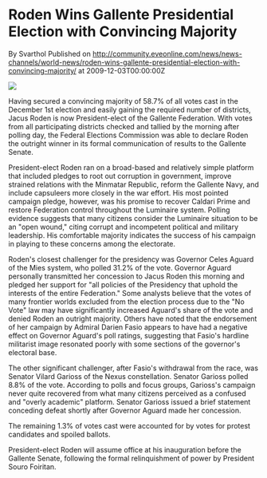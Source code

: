 # Roden Wins Gallente Presidential Election with Convincing Majority
By Svarthol
Published on http://community.eveonline.com/news/news-channels/world-news/roden-wins-gallente-presidential-election-with-convincing-majority/ at 2009-12-03T00:00:00Z

![](http://www.eve-mercury.net/images/mercurybanner.png)  
  
Having secured a convincing majority of 58.7% of all votes cast in the December 1st election and easily gaining the required number of districts, Jacus Roden is now President-elect of the Gallente Federation. With votes from all participating districts checked and tallied by the morning after polling day, the Federal Elections Commission was able to declare Roden the outright winner in its formal communication of results to the Gallente Senate.

President-elect Roden ran on a broad-based and relatively simple platform that included pledges to root out corruption in government, improve strained relations with the Minmatar Republic, reform the Gallente Navy, and include capsuleers more closely in the war effort. His most pointed campaign pledge, however, was his promise to recover Caldari Prime and restore Federation control throughout the Luminaire system. Polling evidence suggests that many citizens consider the Luminaire situation to be an "open wound," citing corrupt and incompetent political and military leadership. His comfortable majority indicates the success of his campaign in playing to these concerns among the electorate.

Roden's closest challenger for the presidency was Governor Celes Aguard of the Mies system, who polled 31.2% of the vote. Governor Aguard personally transmitted her concession to Jacus Roden this morning and pledged her support for "all policies of the Presidency that uphold the interests of the entire Federation." Some analysts believe that the votes of many frontier worlds excluded from the election process due to the "No Vote" law may have significantly increased Aguard's share of the vote and denied Roden an outright majority. Others have noted that the endorsement of her campaign by Admiral Darien Fasio appears to have had a negative effect on Governor Aguard's poll ratings, suggesting that Fasio's hardline militarist image resonated poorly with some sections of the governor's electoral base.

The other significant challenger, after Fasio's withdrawal from the race, was Senator Vilard Garioss of the Nexus constellation. Senator Garioss polled 8.8% of the vote. According to polls and focus groups, Garioss's campaign never quite recovered from what many citizens perceived as a confused and "overly academic" platform. Senator Garioss issued a brief statement conceding defeat shortly after Governor Aguard made her concession.

The remaining 1.3% of votes cast were accounted for by votes for protest candidates and spoiled ballots.

President-elect Roden will assume office at his inauguration before the Gallente Senate, following the formal relinquishment of power by President Souro Foiritan.

